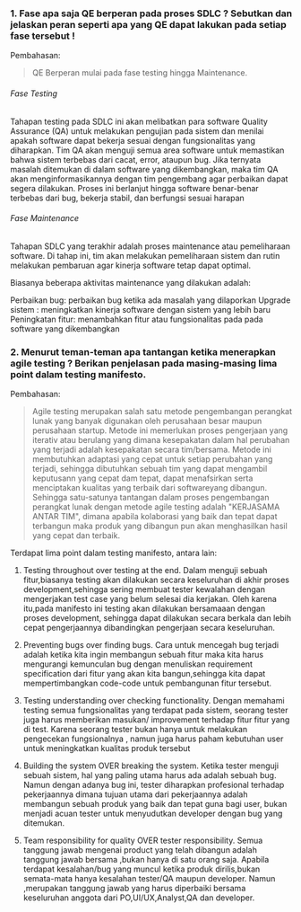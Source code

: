 ### 1. Fase apa saja QE berperan pada proses SDLC ? Sebutkan dan jelaskan peran seperti apa yang QE dapat lakukan pada setiap fase tersebut !
Pembahasan: 
> 	QE Berperan mulai pada fase testing hingga Maintenance. 

###### Fase Testing
Tahapan testing pada SDLC ini akan melibatkan para software Quality Assurance (QA) untuk melakukan pengujian pada sistem dan menilai apakah software dapat bekerja sesuai dengan fungsionalitas yang diharapkan. Tim QA akan menguji semua area software untuk memastikan bahwa sistem terbebas dari cacat, error, ataupun bug. Jika ternyata masalah ditemukan di dalam software yang dikembangkan, maka tim QA akan menginformasikannya dengan tim pengembang agar perbaikan dapat segera dilakukan.  Proses ini berlanjut hingga software benar-benar terbebas dari bug, bekerja stabil, dan berfungsi sesuai harapan

###### Fase Maintenance
Tahapan SDLC yang terakhir adalah proses maintenance atau pemeliharaan software. Di tahap ini, tim akan melakukan pemeliharaan sistem dan rutin melakukan pembaruan agar kinerja software tetap dapat optimal.

Biasanya beberapa aktivitas maintenance yang dilakukan adalah:

Perbaikan bug: perbaikan bug ketika ada masalah yang dilaporkan
Upgrade sistem : meningkatkan kinerja software dengan sistem yang lebih baru
Peningkatan fitur: menambahkan fitur atau fungsionalitas pada pada software yang dikembangkan


### 2. Menurut teman-teman apa tantangan ketika menerapkan agile testing ? Berikan penjelasan pada masing-masing lima point dalam testing manifesto. 
Pembahasan: 

>	Agile testing merupakan salah satu metode pengembangan perangkat lunak yang banyak digunakan oleh perusahaan besar maupun perusahaan startup. Metode ini memerlukan proses pengerjaan yang iterativ atau berulang yang dimana kesepakatan dalam hal perubahan yang terjadi adalah kesepakatan secara tim/bersama. Metode ini membutuhkan adaptasi yang cepat untuk setiap perubahan yang terjadi, sehingga dibutuhkan sebuah tim yang dapat mengambil keputusann yang cepat dam tepat, dapat menafsirkan serta menciptakan kualitas yang terbaik dari softwareyang dibangun. Sehingga satu-satunya tantangan dalam proses pengembangan perangkat lunak dengan metode agile testing adalah "KERJASAMA ANTAR TIM", dimana apabila kolaborasi yang baik dan tepat dapat terbangun maka produk yang dibangun pun akan menghasilkan hasil yang cepat dan terbaik.

Terdapat lima point dalam testing manifesto, antara lain:
1.	Testing throughout over testing at the end. 
Dalam menguji sebuah fitur,biasanya testing akan dilakukan secara keseluruhan di akhir proses development,sehingga sering membuat tester kewalahan dengan mengerjakan test case yang belum selesai dia kerjakan. Oleh karena itu,pada manifesto ini testing akan dilakukan bersamaaan dengan proses development, sehingga dapat dilakukan secara berkala dan lebih cepat pengerjaannya dibandingkan pengerjaan secara keseluruhan.

2.	Preventing bugs over finding bugs. 
Cara untuk mencegah bug terjadi adalah ketika kita ingin membangun sebuah fitur maka kita harus mengurangi kemunculan bug dengan menuliskan requirement specification dari fitur yang akan kita bangun,sehingga kita dapat mempertimbangkan code-code untuk pembangunan fitur tersebut.

3.	Testing understanding over checking functionality. 
Dengan memahami testing semua fungsionalitas yang terdapat pada sistem, seorang tester juga harus memberikan masukan/ improvement terhadap fitur fitur yang di test. Karena seorang tester bukan hanya untuk melakukan pengecekan fungsionalnya , namun juga harus paham kebutuhan user untuk meningkatkan kualitas produk tersebut

4.	Building the system OVER breaking the system. 
Ketika tester menguji sebuah sistem, hal yang paling utama harus ada adalah sebuah bug. Namun dengan adanya bug ini, tester diharapkan profesional terhadap pekerjaannya dimana tujuan utama dari pekerjaannya adalah membangun sebuah produk yang baik dan tepat guna bagi user, bukan menjadi acuan tester untuk menyudutkan developer dengan bug yang ditemukan.

5.	Team responsibility for quality OVER tester responsibility. 
Semua tanggung jawab mengenai product yang telah dibangun adalah tanggung jawab bersama ,bukan hanya di satu orang saja. Apabila terdapat kesalahan/bug yang muncul ketika produk dirilis,bukan semata-mata hanya kesalahan tester/QA maupun developer. Namun ,merupakan tanggung jawab yang harus diperbaiki bersama keseluruhan anggota dari PO,UI/UX,Analyst,QA dan developer.

